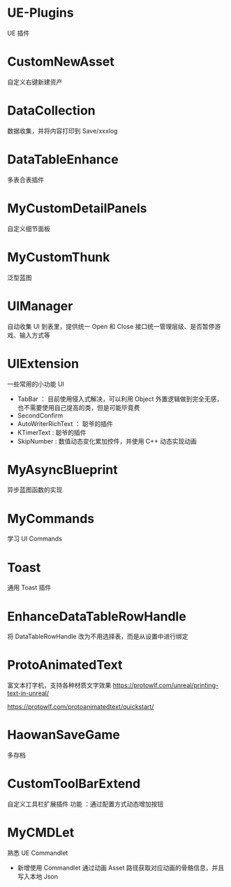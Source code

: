 # UE-Plugins

UE 插件

# CustomNewAsset

自定义右键新建资产

# DataCollection

数据收集，并将内容打印到 Save/xxxlog

# DataTableEnhance

多表合表插件

# MyCustomDetailPanels

自定义细节面板

# MyCustomThunk

泛型蓝图

# UIManager

自动收集 UI 到表里，提供统一 Open 和 Close 接口统一管理层级、是否暂停游戏、输入方式等

# UIExtension

一些常用的小功能 UI

- TabBar ： 目前使用侵入式解决，可以利用 Object 外置逻辑做到完全无感，也不需要使用自己提高的类，但是可能毕竟费
- SecondConfirm
- AutoWriterRichText ： 聪爷的插件
- KTimerText : 聪爷的插件
- SkipNumber : 数值动态变化累加控件，并使用 C++ 动态实现动画

# MyAsyncBlueprint

异步蓝图函数的实现

# MyCommands

学习 UI Commands

# Toast

通用 Toast 插件

# EnhanceDataTableRowHandle

将 DataTableRowHandle 改为不用选择表，而是从设置中进行绑定

# ProtoAnimatedText

富文本打字机，支持各种材质文字效果
https://protowlf.com/unreal/printing-text-in-unreal/

https://protowlf.com/protoanimatedtext/quickstart/

# HaowanSaveGame

多存档

# CustomToolBarExtend

自定义工具栏扩展插件
功能 ：通过配置方式动态增加按钮

# MyCMDLet

熟悉 UE Commandlet

- 新增使用 Commandlet 通过动画 Asset 路径获取对应动画的骨骼信息，并且写入本地 Json
